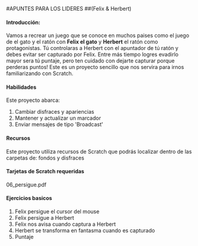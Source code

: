#APUNTES PARA LOS LIDERES
##(Felix & Herbert)#### Introducción:Vamos a recrear un juego que se conoce en muchos paises como el juego de el gato y el ratón con __Felix el gato__ y __Herbert__ el ratón como protagonistas. Tú controlaras a Herbert con el apuntador de tú ratón y debes evitar ser capturado por Felix.
Entre más tiempo logres evadirlo mayor sera tú puntaje, pero ten cuidado con dejarte capturar porque perderas puntos! Este es un proyecto sencillo que nos servira para irnos familiarizando con Scratch.#### HabilidadesEste proyecto abarca:
1. Cambiar disfraces y apariencias2. Mantener y actualizar un marcador3. Enviar mensajes de tipo 'Broadcast'#### RecursosEste proyecto utiliza recursos de Scratch que podrás localizar dentro de las carpetas de: fondos y disfraces#### Tarjetas de Scratch requeridas06_persigue.pdf#### Ejercicios basicos1. Felix persigue el cursor del mouse
2. Felix persigue a Herbert
3. Felix nos avisa cuando captura a Herbert
4. Herbert se transforma en fantasma cuando es capturado  
5. Puntaje